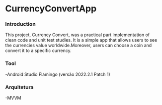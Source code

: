 # CurrencyConvertApp

### Introduction ###
This project, Currency Convert, was a practical part implementation of clean code and unit test studies. It is a simple app that allows users to see the currencies value worldwide.Moreover, users can choose a coin and convert it to a specific currency.

### Tool ###
-Android Studio Flamingo (versão 2022.2.1 Patch 1)

### Arquitetura ###
-MVVM

